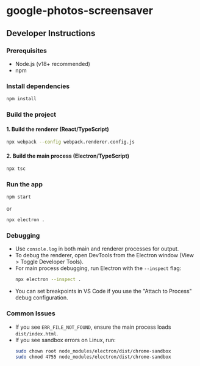 # google-photos-screensaver

## Developer Instructions

### Prerequisites
- Node.js (v18+ recommended)
- npm

### Install dependencies
```bash
npm install
```

### Build the project
#### 1. Build the renderer (React/TypeScript)
```bash
npx webpack --config webpack.renderer.config.js
```
#### 2. Build the main process (Electron/TypeScript)
```bash
npx tsc
```

### Run the app
```bash
npm start
```
or
```bash
npx electron .
```

### Debugging
- Use `console.log` in both main and renderer processes for output.
- To debug the renderer, open DevTools from the Electron window (View > Toggle Developer Tools).
- For main process debugging, run Electron with the `--inspect` flag:
  ```bash
  npx electron --inspect .
  ```
- You can set breakpoints in VS Code if you use the "Attach to Process" debug configuration.

### Common Issues
- If you see `ERR_FILE_NOT_FOUND`, ensure the main process loads `dist/index.html`.
- If you see sandbox errors on Linux, run:
  ```bash
  sudo chown root node_modules/electron/dist/chrome-sandbox
  sudo chmod 4755 node_modules/electron/dist/chrome-sandbox
  ```